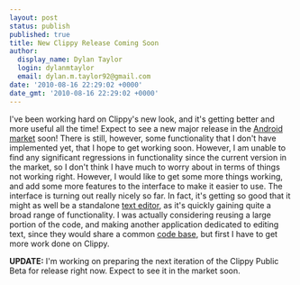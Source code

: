 ```yaml
---
layout: post
status: publish
published: true
title: New Clippy Release Coming Soon
author:
  display_name: Dylan Taylor
  login: dylanmtaylor
  email: dylan.m.taylor92@gmail.com
date: '2010-08-16 22:29:02 +0000'
date_gmt: '2010-08-16 22:29:02 +0000'
---
```

<p>I've been working hard on Clippy's new look, and it's getting better and more useful all the time! Expect to see a new major release in the <a class="zem_slink" title="Android Market" rel="homepage" href="http://www.android.com/market/">Android market</a> soon! There is still, however, some functionality that I don't have implemented yet, that I hope to get working soon. However, I am unable to find any significant regressions in functionality since the current version in the market, so I don't think I have much to worry about in terms of things not working right. However, I would like to get some more things working, and add some more features to the interface to make it easier to use. The interface is turning out really nicely so far. In fact, it's getting so good that it might as well be a standalone <a class="zem_slink" title="Text editor" rel="wikipedia" href="http://en.wikipedia.org/wiki/Text_editor">text editor</a>, as it's quickly gaining quite a broad range of functionality. I was actually considering reusing a large portion of the code, and making another application dedicated to editing text, since they would share a common <a class="zem_slink" title="Source code" rel="wikipedia" href="http://en.wikipedia.org/wiki/Source_code">code base</a>, but first I have to get more work done on Clippy.</p>
<p><strong>UPDATE:</strong> I'm working on preparing the next iteration of the Clippy Public Beta for release right now. Expect to see it in the market soon.</p>
